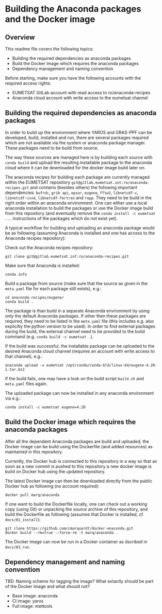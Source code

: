 Building the Anaconda packages and the Docker image
===================================================

Overview
--------

This readme file covers the following topics:

 - Building the required dependencies as anaconda packages
 - Build the Docker image which requires the anaconda packages
 - Dependency management and naming convention

Before starting, make sure you have the following accounts
with the required access rights:

 - EUMETSAT GitLab account with read access to ro/anaconda-recipes
 - Anaconda cloud account with write access to the eumetsat channel


Building the required dependencies as anaconda packages
-------------------------------------------------------

In order to build up the environment where YAROS and GRAS-PPF can be
developed, build, installed and run, there are several packages
required which are not available via the system or anaconda package
manager. These packages need to be build from source.

The way these sources are managed here is by building each source
with `conda build` and upload the resulting installable package
to the anaconda cloud where it can be downloaded for the docker
image build later on.

The anaconda recipes for building each package are currently 
managed within the EUMETSAT repository `git@gitlab.eumetsat.int:ro/anaconda-recipes.git`
and contains (besides others) the following important dependencies:
`bufrdc`, `grib api`, `epsar`, `eugene`, `fftw3`, `libnetcdf-c`,
`libnetcdf-cxx4`, `libnetcdf-fortran` and `ropp`. They need to be
build in the right order within an anaconda environment. One can
either use a local anaconda installation to build the packages
or use the Docker image build from this repository (and eventually
remove the `conda install -c eumetsat ...` instructions of the
packages which do not exist yet).


A typical workflow for building and uploading an anaconda package would
be as following (assuming Anaconda is installed and one has access to the
Anaconda recipes repository):

Check out the Anaconda recipes repository:
~~~~
git clone git@gitlab.eumetsat.int:ro/anaconda-recipes.git
~~~~

Make sure that Anaconda is installed:
~~~~
conda info
~~~~

Build a package from source (make sure that the source as given
in the `meta.yaml` file for each package still exists), e.g.:
~~~~
cd anaconda-recipes/eugene/
conda build .
~~~~

The package is than build in a separate Anaconda environment by using
only the default Anaconda packages. If other then these packages
are required, they need to be listed in the `meta.yaml` file (this includes
e.g. also explicitly the python version to be used). In order to find
external packages during the build, the external channel need to be
provided to the build command (e.g. `conda build -c eumetsat .`).


If the build was successful, the installable package can be uploaded
to the desired Anaconda cloud channel (requires an account with write
access to that channel), e.g.:
~~~~
anaconda upload -u eumetsat /opt/conda/conda-bld/linux-64/eugene-4.20-1.tar.bz2
~~~~

If the build fails, one may have a look on the build script `build.sh` and
`meta.yaml` files again.

The uploaded package can now be installed in any anaconda environment
via e.g.:
~~~~
conda install -c eumetsat eugene=4.20
~~~~


Build the Docker image which requires the anaconda packages
-----------------------------------------------------------

After all the dependent Anaconda packages are build and uploaded,
the Docker image can be build using the Dockerfile (and added
resources) as maintained in this repository.

Currently, the Docker hub is connected to this repository in a way 
so that as soon as a new commit is pushed to this repository a new
docker image is build on Docker hub using the updated repository.

The latest Docker image can then be downloaded directly from
the public Docker hub as following (no account required):
~~~~
docker pull marq/anaconda
~~~~

If one want to build the Dockerfile locally, one can check out a
working copy (using Git) or unpacking the source archive of this
repository, and build the Dockerfile as following (assumes that
Docker is installed, cf. `docs/01_install`):
~~~~
git clone https://github.com/cmarquardt/docker-anaconda.git
docker build --rm=true --force-rm -t marq/anaconda .
~~~~

The Docker image can now be run in a Docker container as dscribed
in `docs/03_run`.

Dependency management and naming convention
-------------------------------------------

TBD. Naming scheme for tagging the image?
What extactly should be part of the Docker image and what should not?

 - Base image: anaconda
 - CI image:   yaros
 - Full image: mettools





